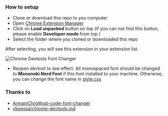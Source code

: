 ### How to setup
- Clone or download this repo to you computer
- Open [Chrome Extension Manager](chrome://extensions/)
- Click on **Load unpacked** button on top (if you can not find this button, please enable **Developer mode** from top )
- Select the folder where you cloned or downloaded this repo

After selecting, you will see this extension in your extension list.

![Chrome Devtools Font Changer](image.png)

- Reopen devtool to see effect. All monospaced font should be changed to **Mononoki Nerd Font** if this font installed to your machine. Otherwise, you can change the font name in [style.css](style.css)

### Thanks to
- [ArmaniCh/github-code-font-changer](https://github.com/AmraniCh/github-code-font-changer)
- [vbsessa/chrome-devtools.md](https://gist.github.com/vbsessa/e337d0add70a71861b8c580d5e16996e)